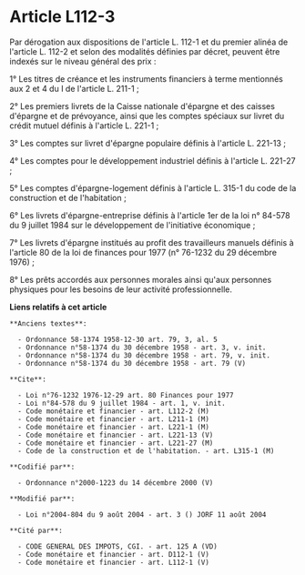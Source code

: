 # Article L112-3

Par dérogation aux dispositions de l'article L. 112-1 et du premier alinéa de l'article L. 112-2 et selon des modalités
définies par décret, peuvent être indexés sur le niveau général des prix :

1° Les titres de créance et les instruments financiers à terme mentionnés aux 2 et 4 du I de l'article L. 211-1 ;

2° Les premiers livrets de la Caisse nationale d'épargne et des caisses d'épargne et de prévoyance, ainsi que les comptes
spéciaux sur livret du crédit mutuel définis à l'article L. 221-1 ;

3° Les comptes sur livret d'épargne populaire définis à l'article L. 221-13 ;

4° Les comptes pour le développement industriel définis à l'article L. 221-27 ;

5° Les comptes d'épargne-logement définis à l'article L. 315-1 du code de la construction et de l'habitation ;

6° Les livrets d'épargne-entreprise définis à l'article 1er de la loi n° 84-578 du 9 juillet 1984 sur le développement de
l'initiative économique ;

7° Les livrets d'épargne institués au profit des travailleurs manuels définis à l'article 80 de la loi de finances pour 1977
(n° 76-1232 du 29 décembre 1976) ;

8° Les prêts accordés aux personnes morales ainsi qu'aux personnes physiques pour les besoins de leur activité
professionnelle.

**Liens relatifs à cet article**

	**Anciens textes**:

	  - Ordonnance 58-1374 1958-12-30 art. 79, 3, al. 5
	  - Ordonnance n°58-1374 du 30 décembre 1958 - art. 3, v. init.
	  - Ordonnance n°58-1374 du 30 décembre 1958 - art. 79, v. init.
	  - Ordonnance n°58-1374 du 30 décembre 1958 - art. 79 (V)

	**Cite**:

	  - Loi n°76-1232 1976-12-29 art. 80 Finances pour 1977
	  - Loi n°84-578 du 9 juillet 1984 - art. 1, v. init.
	  - Code monétaire et financier - art. L112-2 (M)
	  - Code monétaire et financier - art. L211-1 (M)
	  - Code monétaire et financier - art. L221-1 (M)
	  - Code monétaire et financier - art. L221-13 (V)
	  - Code monétaire et financier - art. L221-27 (M)
	  - Code de la construction et de l'habitation. - art. L315-1 (M)

	**Codifié par**:

	  - Ordonnance n°2000-1223 du 14 décembre 2000 (V)

	**Modifié par**:

	  - Loi n°2004-804 du 9 août 2004 - art. 3 () JORF 11 août 2004

	**Cité par**:

	  - CODE GENERAL DES IMPOTS, CGI. - art. 125 A (VD)
	  - Code monétaire et financier - art. D112-1 (V)
	  - Code monétaire et financier - art. L112-1 (V)
